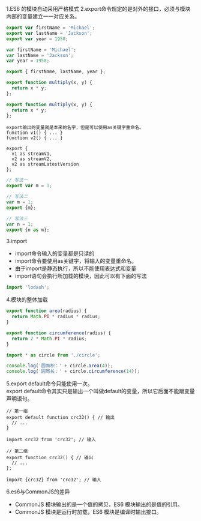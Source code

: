 1.ES6 的模块自动采用严格模式
2.export命令规定的是对外的接口，必须与模块内部的变量建立一一对应关系。
```js
export var firstName = 'Michael';
export var lastName = 'Jackson';
export var year = 1958;
```
```js
var firstName = 'Michael';
var lastName = 'Jackson';
var year = 1958;

export { firstName, lastName, year };
```
```js
export function multiply(x, y) {
  return x * y;
};
```
```js
export function multiply(x, y) {
  return x * y;
};
```
```
export输出的变量就是本来的名字，但是可以使用as关键字重命名。
function v1() { ... }
function v2() { ... }

export {
  v1 as streamV1,
  v2 as streamV2,
  v2 as streamLatestVersion
};
```
```js
// 写法一
export var m = 1;

// 写法二
var m = 1;
export {m};

// 写法三
var n = 1;
export {n as m};
```
3.import
 - import命令输入的变量都是只读的
 - import命令要使用as关键字，将输入的变量重命名。
 - 由于import是静态执行，所以不能使用表达式和变量
 - import语句会执行所加载的模块，因此可以有下面的写法
 ```js
import 'lodash';
```
4.模块的整体加载
```js
export function area(radius) {
  return Math.PI * radius * radius;
}

export function circumference(radius) {
  return 2 * Math.PI * radius;
}
```
```js
import * as circle from './circle';

console.log('圆面积：' + circle.area(4));
console.log('圆周长：' + circle.circumference(14));
```
5.export default命令只能使用一次。  
export default命令其实只是输出一个叫做default的变量，所以它后面不能跟变量声明语句。
```
// 第一组
export default function crc32() { // 输出
  // ...
}

import crc32 from 'crc32'; // 输入

// 第二组
export function crc32() { // 输出
  // ...
};

import {crc32} from 'crc32'; // 输入
```
6.es6与CommonJS的差异
 - CommonJS 模块输出的是一个值的拷贝，ES6 模块输出的是值的引用。
 - CommonJS 模块是运行时加载，ES6 模块是编译时输出接口。